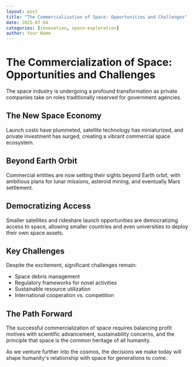 ```yaml
---
layout: post
title: "The Commercialization of Space: Opportunities and Challenges"
date: 2025-07-04
categories: [innovation, space-exploration]
author: Your Name
---
```


# The Commercialization of Space: Opportunities and Challenges

The space industry is undergoing a profound transformation as private companies take on roles traditionally reserved for government agencies.

## The New Space Economy

Launch costs have plummeted, satellite technology has miniaturized, and private investment has surged, creating a vibrant commercial space ecosystem.

## Beyond Earth Orbit

Commercial entities are now setting their sights beyond Earth orbit, with ambitious plans for lunar missions, asteroid mining, and eventually Mars settlement.

## Democratizing Access

Smaller satellites and rideshare launch opportunities are democratizing access to space, allowing smaller countries and even universities to deploy their own space assets.

## Key Challenges

Despite the excitement, significant challenges remain:

- Space debris management
- Regulatory frameworks for novel activities
- Sustainable resource utilization
- International cooperation vs. competition

## The Path Forward

The successful commercialization of space requires balancing profit motives with scientific advancement, sustainability concerns, and the principle that space is the common heritage of all humanity.

As we venture further into the cosmos, the decisions we make today will shape humanity's relationship with space for generations to come.
